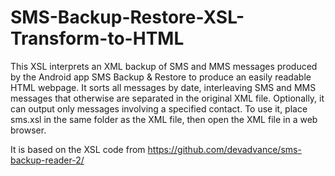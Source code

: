 # SMS-Backup-Restore-XSL-Transform-to-HTML
This XSL interprets an XML backup of SMS and MMS messages produced by the Android app SMS Backup &amp; Restore to produce an easily readable HTML webpage. It sorts all messages by date, interleaving SMS and MMS messages that otherwise are separated in the original XML file. Optionally, it can output only messages involving a specified contact.  To use it, place sms.xsl in the same folder as the XML file, then open the XML file in a web browser.

It is based on the XSL code from https://github.com/devadvance/sms-backup-reader-2/
